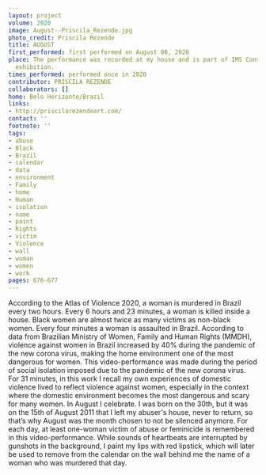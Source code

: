 ```yaml
---
layout: project
volume: 2020
image: August--Priscila_Rezende.jpg
photo_credit: Priscila Rezende
title: AUGUST
first_performed: first performed on August 08, 2020
place: The performance was recorded at my house and is part of IMS Convida virtual
  exhibition.
times_performed: performed once in 2020
contributor: PRISCILA REZENDE
collaborators: []
home: Belo Horizonte/Brazil
links:
- http://priscilarezendeart.com/
contact: ''
footnote: ''
tags:
- abuse
- Black
- Brazil
- calendar
- data
- environment
- Family
- home
- Human
- isolation
- name
- paint
- Rights
- victim
- Violence
- wall
- woman
- women
- work
pages: 676-677
---
```



According to the Atlas of Violence 2020, a woman is murdered in Brazil every two hours.
Every 6 hours and 23 minutes, a woman is killed inside a house.
Black women are almost twice as many victims as non-black women.
Every four minutes a woman is assaulted in Brazil.
According to data from Brazilian Ministry of Women, Family and Human Rights (MMDH), violence against women in Brazil increased by 40% during the pandemic of the new corona virus, making the home environment one of the most dangerous for women.
This video-performance was made during the period of social isolation imposed due to the pandemic of the new corona virus. For 31 minutes, in this work I recall my own experiences of domestic violence lived to reflect violence against women, especially in the context where the domestic environment becomes the most dangerous and scary for many women.
In August I celebrate. I was born on the 30th, but it was on the 15th of August 2011 that I left my abuser's house, never to return, so that’s why August was the month chosen to not be silenced anymore.
For each day, at least one-woman victim of abuse or feminicide is remembered in this video-performance.
While sounds of heartbeats are interrupted by gunshots in the background, I paint my lips with red lipstick, which will later be used to remove from the calendar on the wall behind me the name of a woman who was murdered that day.

